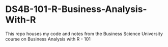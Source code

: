 # DS4B-101-R-Business-Analysis-With-R

This repo houses my code and notes from the Business Science University course on Business Analysis with R - 101
